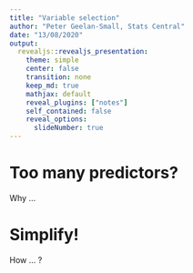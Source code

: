 ```yaml
---
title: "Variable selection"
author: "Peter Geelan-Small, Stats Central"
date: "13/08/2020"
output: 
  revealjs::revealjs_presentation:
    theme: simple
    center: false
    transition: none
    keep_md: true
    mathjax: default
    reveal_plugins: ["notes"]
    self_contained: false
    reveal_options:
      slideNumber: true
---
```



<style type="text/css">

.reveal {
	font-size: 30pt;
}

.reveal h1,
.reveal h2,
.reveal h3,
.reveal h4,
.reveal h5,
.reveal h6 {
  margin: $headingMargin;
  color: #963216;
}

.reveal p {
  text-align: left;
}

.reveal ul {
  display: block;
}

.reveal ol {
  display: block;
}  

</style>





# Too many predictors?

Why ...

# Simplify!

How ... ?

